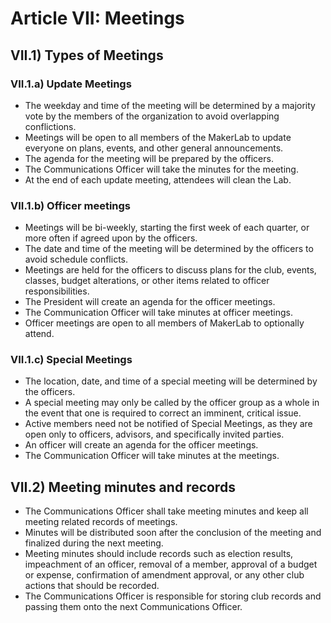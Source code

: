 # Article VII: Meetings
## VII.1) Types of Meetings
### VII.1.a) Update Meetings
- The weekday and time of the meeting will be determined by a majority vote by the members of the organization to avoid overlapping conflictions.
- Meetings will be open to all members of the MakerLab to update everyone on plans, events, and other general announcements.
- The agenda for the meeting will be prepared by the officers.
- The Communications Officer will take the minutes for the meeting.
- At the end of each update meeting, attendees will clean the Lab.
### VII.1.b) Officer meetings
- Meetings will be bi-weekly, starting the first week of each quarter, or more often if agreed upon by the officers.
- The date and time of the meeting will be determined by the officers to avoid schedule conflicts.
- Meetings are held for the officers to discuss plans for the club, events, classes, budget alterations, or other items related to officer responsibilities.
- The President will create an agenda for the officer meetings.
- The Communication Officer will take minutes at officer meetings.
- Officer meetings are open to all members of MakerLab to optionally attend.
### VII.1.c) Special Meetings
- The location, date, and time of a special meeting will be determined by the officers.
- A special meeting may only be called by the officer group as a whole in the event that one is required to correct an imminent, critical issue.
- Active members need not be notified of Special Meetings, as they are open only to officers, advisors, and specifically invited parties.
- An officer will create an agenda for the officer meetings.
- The Communication Officer will take minutes at the meetings.

## VII.2) Meeting minutes and records
- The Communications Officer shall take meeting minutes and keep all meeting related records of meetings.
- Minutes will be distributed soon after the conclusion of the meeting and finalized during the next meeting.
- Meeting minutes should include records such as election results, impeachment of an officer, removal of a member, approval of a budget or expense, confirmation of amendment approval, or any other club actions that should be recorded.
- The Communications Officer is responsible for storing club records and passing them onto the next Communications Officer.
